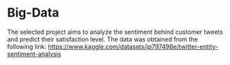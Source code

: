 # Big-Data

The selected project aims to analyze the sentiment behind customer tweets and predict their satisfaction level. The data was obtained from the following link: 
https://www.kaggle.com/datasets/jp797498e/twitter-entity-sentiment-analysis
